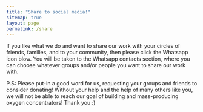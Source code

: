 ```yaml
---
title: "Share to social media!"
sitemap: true
layout: page
permalink: /share
---
```

If you like what we do and want to share our work with your circles of friends, families, and to your community, then please click the Whatsapp icon blow. You will be taken to the Whatsapp contacts section, where you can choose whatever groups and/or people you want to share our work with. 

P.S: Please put-in a good word for us, requesting your groups and friends to consider donating! Without your help and the help of many others like you, we will not be able to reach our goal of building and mass-producing oxygen concentrators! Thank you :)